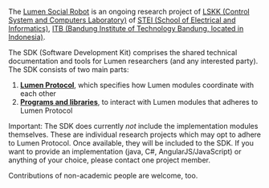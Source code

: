 The [Lumen Social Robot](http://lumen.lssk.ee.itb.ac.id/) is an ongoing research project of [LSKK (Control System and Computers Laboratory)](http://lskk.ee.itb.ac.id/) of [STEI (School of Electrical and Informatics)](http://ee.itb.ac.id/), [ITB (Bandung Institute of Technology Bandung, located in Indonesia)](http://www.itb.ac.id/).

The SDK (Software Development Kit) comprises the shared technical documentation and tools for Lumen researchers (and any interested party).
The SDK consists of two main parts:

1. [**Lumen Protocol**](protocol/), which specifies how Lumen modules coordinate with each other
2. [**Programs and libraries**](https://github.com/lumenitb/lumen-sdk), to interact with Lumen modules that adheres to Lumen Protocol

Important: The SDK does currently *not* include the implementation modules themselves. These are individual research projects which may opt to adhere to Lumen Protocol. Once available, they will be included to the SDK. If you want to provide an implementation (java, C#, AngularJS/JavaScript) or anything of your choice, please contact one project member.

Contributions of non-academic people are welcome, too.
